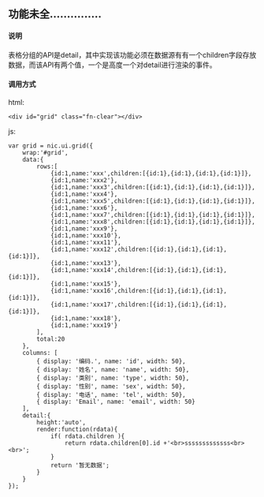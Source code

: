 ## 功能未全...............

#### 说明

表格分组的API是detail，其中实现该功能必须在数据源有有一个children字段存放数据，而该API有两个值，一个是高度一个对detail进行渲染的事件。

#### 调用方式

html:

	<div id="grid" class="fn-clear"></div>

js:

	var grid = nic.ui.grid({
		wrap:'#grid',
		data:{
			rows:[
				{id:1,name:'xxx',children:[{id:1},{id:1},{id:1},{id:1}]},
				{id:1,name:'xxx2'},
				{id:1,name:'xxx3',children:[{id:1},{id:1},{id:1},{id:1}]},
				{id:1,name:'xxx4'},
				{id:1,name:'xxx5',children:[{id:1},{id:1},{id:1},{id:1}]},
				{id:1,name:'xxx6'},
				{id:1,name:'xxx7',children:[{id:1},{id:1},{id:1},{id:1}]},
				{id:1,name:'xxx8',children:[{id:1},{id:1},{id:1},{id:1}]},
				{id:1,name:'xxx9'},
				{id:1,name:'xxx10'},
				{id:1,name:'xxx11'},
				{id:1,name:'xxx12',children:[{id:1},{id:1},{id:1},{id:1}]},
				{id:1,name:'xxx13'},
				{id:1,name:'xxx14',children:[{id:1},{id:1},{id:1},{id:1}]},
				{id:1,name:'xxx15'},
				{id:1,name:'xxx16',children:[{id:1},{id:1},{id:1},{id:1}]},
				{id:1,name:'xxx17',children:[{id:1},{id:1},{id:1},{id:1}]},
				{id:1,name:'xxx18'},
				{id:1,name:'xxx19'}
			],
			total:20
		},
		columns: [
			{ display: '编码.', name: 'id', width: 50},
			{ display: '姓名', name: 'name', width: 50},
			{ display: '类别', name: 'type', width: 50},
			{ display: '性别', name: 'sex', width: 50},
			{ display: '电话', name: 'tel', width: 50},
			{ display: 'Email', name: 'email', width: 50}
		],
		detail:{
			height:'auto',
			render:function(rdata){
				if( rdata.children ){
					return rdata.children[0].id +'<br>sssssssssssss<br><br>';
				}
				return '暂无数据';
			}
		}
	});
